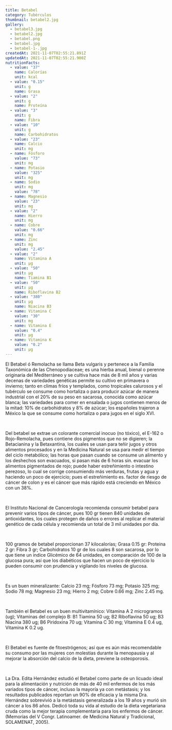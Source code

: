 ```yaml
---
title: Betabel
category: Tubérculos
thumbnail: betabel2.jpg
gallery:
  - betabel3.jpg
  - betabel2.jpg
  - betabel.png
  - betabel.jpg
  - betabel-1-.jpg
createdAt: 2021-11-07T02:55:21.891Z
updatedAt: 2021-11-07T02:55:21.900Z
nutritionFacts:
  - value: "37"
    name: Calorías
    unit: kcal
  - value: "0.15"
    unit: g
    name: Grasa
  - value: "2"
    unit: g
    name: Proteína
  - value: "3"
    unit: g
    name: Fibra
  - value: "10"
    unit: g
    name: Carbohidratos
  - value: "23"
    name: Calcio
    unit: mg
  - name: Fósforo
    value: "73"
    unit: mg
  - name: Potasio
    value: "325"
    unit: mg
  - name: Sodio
    unit: mg
    value: "78"
  - name: Magnesio
    value: "23"
    unit: mg
  - value: "2"
    name: Hierro
    unit: mg
  - name: Cobre
    value: "0.66"
    unit: mg
  - name: Zinc
    unit: mg
    value: "2.45"
  - value: "2"
    name: Vitamina A
    unit: µg
  - value: "50"
    unit: µg
    name: Tiamina B1
  - value: "50"
    unit: µg
    name: Riboflavina B2
  - value: "380"
    unit: µg
    name: Niacina B3
  - name: Vitamina C
    value: "30"
    unit: mg
  - name: Vitamina E
    value: "0.4"
    unit: µg
  - name: Vitamina K
    value: "0.2"
    unit: µg
---
```

El Betabel ó Remolacha se llama Beta vulgaris y pertenece a la Familia Taxonómica de las Chenopodiaceae; es una hierba anual, bienal o perenne originaria del Mediterráneo y se cultiva hace más de 8 mil años y varias decenas de variedades genéticas permite su cultivo en primavera o invierno; tanto en climas fríos y templados, como tropicales calurosos y el tubérculo se consume como hortaliza o para producir azúcar de manera industrial con el 20% de su peso en sacarosa, conocida como azúcar blanca; las variedades para comer en ensalada o jugos contienen menos de la mitad: 10% de carbohidratos y 8% de azúcar; los españoles trajeron a México la que se consume como hortaliza o para jugos en el siglo XVI.

<br/>

Del betabel se extrae un colorante comercial inocuo (no tóxico), el E-162 o Rojo-Remolacha, pues contiene dos pigmentos que no se digieren; la Betacianina y la Betaxantina, los cuales se usan para teñir jugos y otros alimentos procesados y en la Medicina Natural se usa para medir el tiempo del ciclo metabólico; las horas que pasan cuando se consume un alimento y los deshechos son evacuados, si pasan más de 6 horas sin. evacuar los alimentos pigmentados de rojo; puede haber estreñimiento o intestino perezoso, lo cual se corrige consumiendo más verduras, frutas y agua y haciendo un poco de ejercicio; pues el estreñimiento es. factor de riesgo de cáncer de colon y es el cáncer que más rápido está creciendo en México con un 38%.

<br/>

El Instituto Nacional de Cancerología recomienda consumir betabel para prevenir varios tipos de cáncer, pues 100 gr tienen 840 unidades de antioxidantes, los cuales protegen de daños o errores al replicar el material genético de cada célula y recomienda un total de 3 mil unidades por día.

<br/>

100 gramos de betabel proporcionan 37 kilocalorías; Grasa 0.15 gr: Proteina 2 gr: Fibra 3 gr; Carbohidratos 10 gr de los cuales 8 son sacarosa, por lo que tiene un indice Glicémico de 64 unidades, en comparación de 100 de la glucosa pura; así que los diabéticos que hacen un poco de ejercicio lo pueden consumir con prudencia y vigilando los niveles de glucosa.

<br/>

Es un buen mineralizante: Calcio 23 mg; Fósforo 73 mg; Potasio 325 mg; Sodio 78 mg; Magnesio 23 mg; Hierro 2 mg; Cobre 0.66 mg; Zinc 2.45 mg.

<br/>

También el Betabel es un buen multivitamínico: Vitamina A 2 microgramos (ug); Vitaminas del complejo B: B1 Tiamina 50 ug; B2 Riboflavina 50 ug; B3 Niacina 380 ug; B6 Piridoxina 70 ug; Vitamina C 30 mg; Vitamina E 0.4 ug, Vitamina K 0.2 ug.

<br/>

El Betabel es fuente de fitoestrógenos; así que es aún más recomendable su consumo por las mujeres con molestias durante la menopausia y al mejorar la absorción del calcio de la dieta, previene la osteoporosis.

<br/>

La Dra. Edita Hernández estudió el Betabel como parte de un licuado ideal para la alimentación y nutrición de más de 40 mil enfermos de los más variados tipos de cáncer, incluso la mayoría ya con metástasis; y los resultados publicados reportan un 90% de eficacia y la misma Dra. Hernández sobrevivió a la metástasis generalizada a los 19 años y murió sin cáncer a los 86 años. Dedicó toda su vida al estudio de la dieta vegetariana cruda como la mejor terapia complementaria para los enfermos de cáncer. (Memorias del V Congr. Latinoamer. de Medicina Natural y Tradicional, SOLAMENAT, 2005).